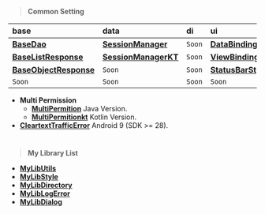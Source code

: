 > **Common Setting**

| base                                                                  | data                                                                    | di     | ui                                                                         | utils  |
|:----------------------------------------------------------------------|:------------------------------------------------------------------------|:-------|:---------------------------------------------------------------------------|:-------|
| [**BaseDao**](https://github.com/gzeinnumer/MyBasePackage#basedao)            | [**SessionManager**](https://github.com/gzeinnumer/SessionManager)      | `Soon` | [**DataBindingExample**](https://github.com/gzeinnumer/DataBindingExample) | `Soon` |
| [**BaseListResponse**](https://github.com/gzeinnumer/MyBasePackage#baselistresponse)   | [**SessionManagerKT**](https://github.com/gzeinnumer/SessionManager_kt) | `Soon` | [**ViewBindingExample**](https://github.com/gzeinnumer/ViewBindingExample) | `Soon` |
| [**BaseObjectResponse**](https://github.com/gzeinnumer/MyBasePackage#baseobjectresponse) | `Soon`                                                                  | `Soon` | [**StatusBarStyle**](https://github.com/gzeinnumer/StatusBarStyle)         | `Soon` |
| `Soon`                                                                | `Soon`                                                                  | `Soon` | `Soon`                                                                     | `Soon` |

- **Multi Permission**
  - [**MultiPermition**](https://github.com/gzeinnumer/MultiPermition) Java Version.
  - [**MultiPermitionkt**](https://github.com/gzeinnumer/MultiPermitionkt)
    Kotlin Version.
- [**CleartextTrafficError**](https://github.com/gzeinnumer/CleartextTrafficError)
  Android 9 (SDK >= 28).

#
> **My Library List**

- [**MyLibUtils**](https://github.com/gzeinnumer/MyLibUtils)
- [**MyLibStyle**](https://github.com/gzeinnumer/MyLibStyle)
- [**MyLibDirectory**](https://github.com/gzeinnumer/MyLibDirectory)
- [**MyLibLogError**](https://github.com/gzeinnumer/MyLibLogError)
- [**MyLibDialog**](https://github.com/gzeinnumer/MyLibDialog)

